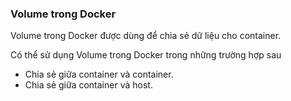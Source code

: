 ### Volume trong Docker
Volume trong Docker được dùng để chia sẻ dữ liệu cho container.

Có thể sử dụng Volume trong Docker trong những trường hợp sau
- Chia sẻ giữa container và container.
- Chia sẻ giữa container và host.
